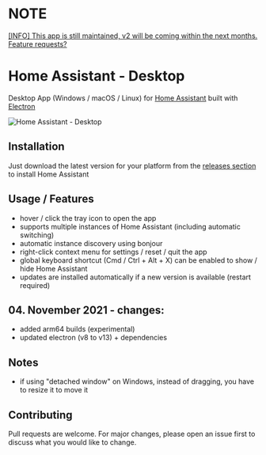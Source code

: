 # NOTE

[[INFO] This app is still maintained, v2 will be coming within the next months. Feature requests?](https://github.com/mrvnklm/homeassistant-desktop/issues/42)

# Home Assistant - Desktop

Desktop App (Windows / macOS / Linux) for [Home Assistant](https://www.home-assistant.io/) built with [Electron](https://www.electronjs.org)

![Home Assistant - Desktop](https://raw.githubusercontent.com/mrvnklm/homeassistant-desktop/master/media/screenshot.png)

## Installation

Just download the latest version for your platform from the [releases section](https://github.com/mrvnklm/homeassistant-desktop/releases) to install Home Assistant

## Usage / Features

- hover / click the tray icon to open the app
- supports multiple instances of Home Assistant (including automatic switching)
- automatic instance discovery using bonjour
- right-click context menu for settings / reset / quit the app
- global keyboard shortcut (Cmd / Ctrl + Alt + X) can be enabled to show / hide Home Assistant
- updates are installed automatically if a new version is available (restart required)

## 04. November 2021 - changes:

- added arm64 builds (experimental)
- updated electron (v8 to v13) + dependencies

## Notes

- if using "detached window" on Windows, instead of dragging, you have to resize it to move it

## Contributing

Pull requests are welcome. For major changes, please open an issue first to discuss what you would like to change.
